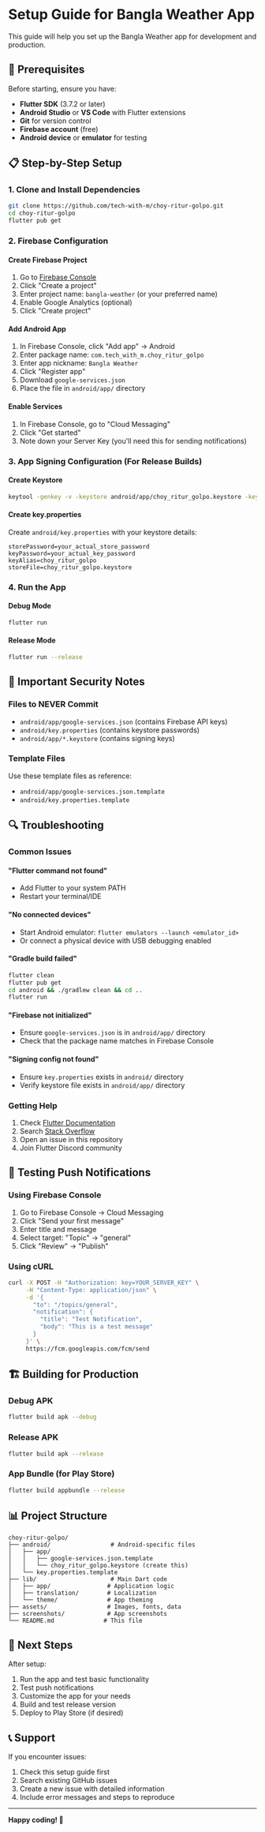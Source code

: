 # Setup Guide for Bangla Weather App

This guide will help you set up the Bangla Weather app for development and production.

## 🔧 Prerequisites

Before starting, ensure you have:

- **Flutter SDK** (3.7.2 or later)
- **Android Studio** or **VS Code** with Flutter extensions
- **Git** for version control
- **Firebase account** (free)
- **Android device** or **emulator** for testing

## 📋 Step-by-Step Setup

### 1. Clone and Install Dependencies

```bash
git clone https://github.com/tech-with-m/choy-ritur-golpo.git
cd choy-ritur-golpo
flutter pub get
```

### 2. Firebase Configuration

#### Create Firebase Project
1. Go to [Firebase Console](https://console.firebase.google.com/)
2. Click "Create a project"
3. Enter project name: `bangla-weather` (or your preferred name)
4. Enable Google Analytics (optional)
5. Click "Create project"

#### Add Android App
1. In Firebase Console, click "Add app" → Android
2. Enter package name: `com.tech_with_m.choy_ritur_golpo`
3. Enter app nickname: `Bangla Weather`
4. Click "Register app"
5. Download `google-services.json`
6. Place the file in `android/app/` directory

#### Enable Services
1. In Firebase Console, go to "Cloud Messaging"
2. Click "Get started"
3. Note down your Server Key (you'll need this for sending notifications)

### 3. App Signing Configuration (For Release Builds)

#### Create Keystore
```bash
keytool -genkey -v -keystore android/app/choy_ritur_golpo.keystore -keyalg RSA -keysize 2048 -validity 10000 -alias choy_ritur_golpo
```

#### Create key.properties
Create `android/key.properties` with your keystore details:
```properties
storePassword=your_actual_store_password
keyPassword=your_actual_key_password
keyAlias=choy_ritur_golpo
storeFile=choy_ritur_golpo.keystore
```

### 4. Run the App

#### Debug Mode
```bash
flutter run
```

#### Release Mode
```bash
flutter run --release
```

## 🚨 Important Security Notes

### Files to NEVER Commit
- `android/app/google-services.json` (contains Firebase API keys)
- `android/key.properties` (contains keystore passwords)
- `android/app/*.keystore` (contains signing keys)

### Template Files
Use these template files as reference:
- `android/app/google-services.json.template`
- `android/key.properties.template`

## 🔍 Troubleshooting

### Common Issues

#### "Flutter command not found"
- Add Flutter to your system PATH
- Restart your terminal/IDE

#### "No connected devices"
- Start Android emulator: `flutter emulators --launch <emulator_id>`
- Or connect a physical device with USB debugging enabled

#### "Gradle build failed"
```bash
flutter clean
flutter pub get
cd android && ./gradlew clean && cd ..
flutter run
```

#### "Firebase not initialized"
- Ensure `google-services.json` is in `android/app/` directory
- Check that the package name matches in Firebase Console

#### "Signing config not found"
- Ensure `key.properties` exists in `android/` directory
- Verify keystore file exists in `android/app/` directory

### Getting Help

1. Check [Flutter Documentation](https://flutter.dev/docs)
2. Search [Stack Overflow](https://stackoverflow.com/questions/tagged/flutter)
3. Open an issue in this repository
4. Join Flutter Discord community

## 📱 Testing Push Notifications

### Using Firebase Console
1. Go to Firebase Console → Cloud Messaging
2. Click "Send your first message"
3. Enter title and message
4. Select target: "Topic" → "general"
5. Click "Review" → "Publish"

### Using cURL
```bash
curl -X POST -H "Authorization: key=YOUR_SERVER_KEY" \
     -H "Content-Type: application/json" \
     -d '{
       "to": "/topics/general",
       "notification": {
         "title": "Test Notification",
         "body": "This is a test message"
       }
     }' \
     https://fcm.googleapis.com/fcm/send
```

## 🏗️ Building for Production

### Debug APK
```bash
flutter build apk --debug
```

### Release APK
```bash
flutter build apk --release
```

### App Bundle (for Play Store)
```bash
flutter build appbundle --release
```

## 📊 Project Structure

```
choy-ritur-golpo/
├── android/                 # Android-specific files
│   ├── app/
│   │   ├── google-services.json.template
│   │   └── choy_ritur_golpo.keystore (create this)
│   └── key.properties.template
├── lib/                     # Main Dart code
│   ├── app/                # Application logic
│   ├── translation/        # Localization
│   └── theme/              # App theming
├── assets/                 # Images, fonts, data
├── screenshots/            # App screenshots
└── README.md              # This file
```

## 🎯 Next Steps

After setup:
1. Run the app and test basic functionality
2. Test push notifications
3. Customize the app for your needs
4. Build and test release version
5. Deploy to Play Store (if desired)

## 📞 Support

If you encounter issues:
1. Check this setup guide first
2. Search existing GitHub issues
3. Create a new issue with detailed information
4. Include error messages and steps to reproduce

---

**Happy coding! 🚀**

